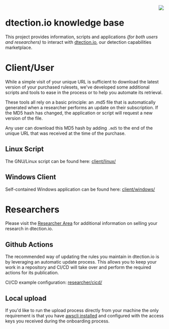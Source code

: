 <img align="right" src="https://dtection.io/logo.png">

# dtection.io knowledge base

This project provides information, scripts and applications *(for both users and researchers)* to interact with [dtection.io](https://dtection.io), our detection capabilities marketplace.

# Client/User

While a simple visit of your unique URL is sufficient to download the latest version of your purchased rulesets, we've developed some additional scripts and tools to ease in the process or to help you automate its retrieval.

These tools all rely on a basic principle: an .md5 file that is automatically generated when a researcher performs an update on their subscription. If the MD5 hash has changed, the application or script will request a new version of the file.

Any user can download this MD5 hash by adding `.md5` to the end of the unique URL that was received at the time of the purchase.

## Linux Script

The GNU/Linux script can be found here: [client/linux/](./client/linux)

## Windows Client

Self-contained Windows application can be found here: [client/windows/](./client/windows)

# Researchers

Please visit the [Researcher Area](https://dtection.io/developers) for additional information on selling your research in dtection.io.

## Github Actions

The recommended way of updating the rules you maintain in dtection.io is by leveraging an automatic update process. This allows you to keep your work in a repository and CI/CD will take over and perform the required actions for its publication. 

CI/CD example configuration: [researcher/cicd/](./researcher/cicd/)

## Local upload

If you'd like to run the upload process directly from your machine the only requirement is that you have [awscli installed](https://docs.aws.amazon.com/cli/latest/userguide/install-cliv2.html) and configured with the access keys you received during the onboarding process. 
